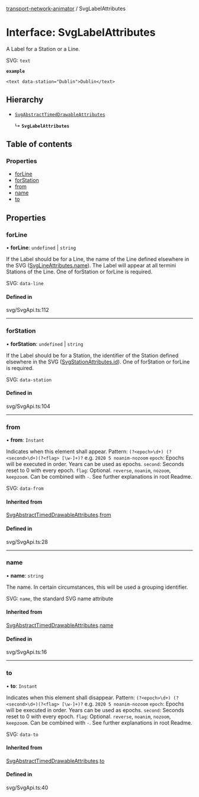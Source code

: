 [transport-network-animator](../README.md) / SvgLabelAttributes

# Interface: SvgLabelAttributes

A Label for a Station or a Line.

SVG: `text`

**`example`**
```
<text data-station="Dublin">Dublin</text>
```

## Hierarchy

- [`SvgAbstractTimedDrawableAttributes`](SvgAbstractTimedDrawableAttributes.md)

  ↳ **`SvgLabelAttributes`**

## Table of contents

### Properties

- [forLine](SvgLabelAttributes.md#forline)
- [forStation](SvgLabelAttributes.md#forstation)
- [from](SvgLabelAttributes.md#from)
- [name](SvgLabelAttributes.md#name)
- [to](SvgLabelAttributes.md#to)

## Properties

### forLine

• **forLine**: `undefined` \| `string`

If the Label should be for a Line, the name of the Line defined elsewhere in the SVG ([SvgLineAttributes.name](SvgLineAttributes.md#name)).
The Label will appear at all termini Stations of the Line. One of forStation or forLine is required.

SVG: `data-line`

#### Defined in

svg/SvgApi.ts:112

___

### forStation

• **forStation**: `undefined` \| `string`

If the Label should be for a Station, the identifier of the Station defined elsewhere in the SVG ([SvgStationAttributes.id](SvgStationAttributes.md#id)).
One of forStation or forLine is required.

SVG: `data-station`

#### Defined in

svg/SvgApi.ts:104

___

### from

• **from**: `Instant`

Indicates when this element shall appear.
Pattern: `(?<epoch>\d+) (?<second>\d+)(?<flag> [\w-]+)?` e.g. `2020 5 noanim-nozoom`
`epoch`: Epochs will be executed in order. Years can be used as epochs.
`second`: Seconds reset to 0 with every epoch.
`flag`: Optional. `reverse`, `noanim`, `nozoom`, `keepzoom`. Can be combined with `-`.
See further explanations in root Readme.

SVG: `data-from`

#### Inherited from

[SvgAbstractTimedDrawableAttributes](SvgAbstractTimedDrawableAttributes.md).[from](SvgAbstractTimedDrawableAttributes.md#from)

#### Defined in

svg/SvgApi.ts:28

___

### name

• **name**: `string`

The name. In certain circumstances, this will be used a grouping identifier.

SVG: `name`, the standard SVG name attribute

#### Inherited from

[SvgAbstractTimedDrawableAttributes](SvgAbstractTimedDrawableAttributes.md).[name](SvgAbstractTimedDrawableAttributes.md#name)

#### Defined in

svg/SvgApi.ts:16

___

### to

• **to**: `Instant`

Indicates when this element shall disappear.
Pattern: `(?<epoch>\d+) (?<second>\d+)(?<flag> [\w-]+)?` e.g. `2020 5 noanim-nozoom`
`epoch`: Epochs will be executed in order. Years can be used as epochs.
`second`: Seconds reset to 0 with every epoch.
`flag`: Optional. `reverse`, `noanim`, `nozoom`, `keepzoom`. Can be combined with `-`.
See further explanations in root Readme.

SVG: `data-to`

#### Inherited from

[SvgAbstractTimedDrawableAttributes](SvgAbstractTimedDrawableAttributes.md).[to](SvgAbstractTimedDrawableAttributes.md#to)

#### Defined in

svg/SvgApi.ts:40
